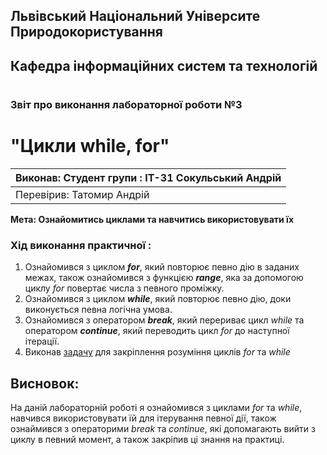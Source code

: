 ## Львівський Національний Університе Природокористування
## Кафедра інформаційних систем та технологій
#
### Звіт про виконання лабораторної роботи №3
# "Цикли while, for"

|Виконав: Студент групи : ІТ-31 Сокульський Андрій|
|-------------------------------------------------|
|Перевірив: Татомир Андрій|


**Мета: Ознайомитись циклами та навчитись використовувати їх**


### Хід виконання практичної :

1. Ознайомився з циклом ***for***, який повторює певно дію в заданих межах, також ознайомився з функцією ***range***, яка за допомогою циклу *for* повертає числа з певного проміжку.
2. Ознайомився з циклом ***while***, який повторює певно дію, доки виконується певна логічна умова.
3. Ознайомився з оператором ***break***, який перериває цикл *while* та оператором ***continue***, який переводить цикл *for* до наступної ітерації.
4. Виконав [задачу](lab-3.py) для закріплення розуміння циклів *for* та *while*


## Висновок: 
На даній лабораторній роботі я ознайомився з циклами *for* та *while*, навчився використовувати їй для ітерування певної дії, також ознаймився з операторими *break* та *continue*, які допомагають вийти з циклу в певний момент, а також закріпив ці знання на практиці.